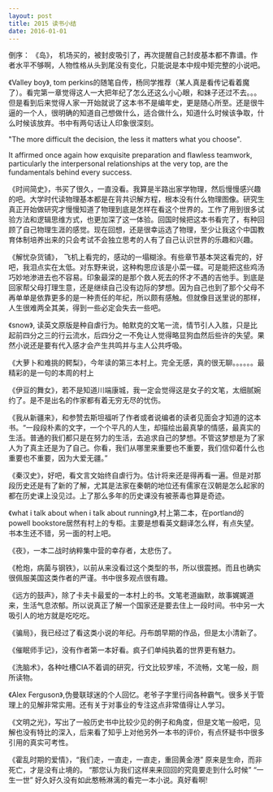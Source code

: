 ```yaml
---
layout: post
title: 2015 读书小结
date: 2016-01-01
---
```


倒序：
《岛》， 机场买的，被封皮吸引了，再次提醒自己封皮基本都不靠谱。作者水平不够啊，人物性格从头到尾没有变化，只能说是本中规中矩完整的小说吧。

《Valley boy》, tom perkins的随笔自传，杨同学推荐（某人真是看传记看着魔了）。看完第一章觉得这人一大把年纪了怎么还这么小心眼，和妹子还过不去。。。但是看到后来觉得人家一开始就说了这本书不是编年史，更是随心所至。还是很牛逼的一个人，很明确的知道自己想做什么，适合做什么，知道什么时候该争取，什么时候该放弃。书中有两句话让人印象很深刻。

"The more difficult the decision, the less it matters what you choose".

It affirmed once again how exquisite preparation and flawless teamwork, particularly the interpersonal relationships at the very top, are the fundamentals behind every success.

《时间简史》，书买了很久，一直没看。我算是半路出家学物理，然后慢慢感兴趣的吧。大学时代读物理基本都是在背共识解方程，根本没有什么物理图像。研究生真正开始做研究才慢慢知道了物理到底是怎样在看这个世界的。工作了用到很多试验方法和逻辑思维方式，也更加深了这一体验。回国时候把这本书看完了，有种回顾了自己物理生涯的感觉。现在回想，还是很幸运选了物理，至少让我这个中国教育体制培养出来的只会考试不会独立思考的人有了自己认识世界的乐趣和兴趣。

《解忧杂货铺》， 飞机上看完的，感动的一塌糊涂。有些章节基本哭这看完的，好吧，我泪点实在太低。对东野来说，这种构思应该是小菜一碟。可是能把这些鸡汤巧妙地渗进去也不容易。印象最深的是那个救人死去的怀才不遇的吉他手。到底是回家帮父母打理生意，还是继续自己没有边际的梦想。因为自己也到了那个父母不再单单是依靠更多的是一种责任的年纪，所以颇有感触。但就像目送里说的那样，人生很难两全其美，得到一些必定会失去一些吧。

《snow》, 读英文原版是种自虐行为。帕默克的文笔一流，情节引人入胜，只是比起前四分之三的行云流水，后四分之一不免让人觉得略显狗血然后些许的失望。果然小说还是要有代入感才会产生共鸣并与主人公共呼吸。

《大萝卜和难挑的鳄梨》，今年读的第三本村上。完全无感，真的很无聊。。。。。。最精彩的是一句的本周的村上

《伊豆的舞女》，若不是知道川端康城，我一定会觉得这是女子的文笔，太细腻婉约了。是不是出名的作家都有着无穷无尽的忧伤。

《我从新疆来》，和参赞去斯坦福听了作者或者说编者的读者见面会才知道的这本书。“一段段朴素的文字，一个个平凡的人生，却描绘出最真挚的情感，最真实的生活。普通的我们都只是在努力的生活，去追求自己的梦想。不管这梦想是为了家人为了真主还是为了自己。你看，我们从哪里来重要也不重要，我们信仰着什么也重要也不重要，因为大爱无疆。”

《秦汉史》，好吧，看文言文始终自虐行为。估计将来还是得再看一遍。但是对那段历史还是有了新的了解，尤其是法家在秦朝的地位还有儒家在汉朝是怎么起家的都在历史课上没见过。上了那么多年的历史课没有被荼毒也算是奇迹。

《what i talk about when i talk about running》,村上第二本，在portland的powell bookstore居然有村上的专柜。主要是想看英文翻译怎么样，有点失望。书本生还不错，另一面的村上吧。

《夜》，一本二战时纳粹集中营的幸存者，太悲伤了。

《枪炮，病菌与钢铁》，以前从来没看过这个类型的书，所以很震撼。而且也确实很佩服美国这类作者的严谨。书中很多观点很有趣。

《远方的鼓声》，除了卡夫卡最爱的一本村上的书。文笔老道幽默，故事娓娓道来，生活气息浓郁。所以说真正了解一个国家还是要去住上一段时间。书中另一大吸引人的地方就是吃吃吃。

《骗局》，我已经过了看这类小说的年纪。丹布朗早期的作品，但是太小清新了。

《催眠师手记》，没有作者第一本好看。疯子们单纯执着的世界更有魅力。

《洗脑术》，各种吐槽CIA不着调的研究，行文比较罗嗦，不流畅，文笔一般，厕所读物。

《Alex Ferguson》,伪曼联球迷的个人回忆。老爷子字里行间各种霸气。很多关于管理上的见解非常实用。还有关于对事业的专注这点非常值得让人学习。

《文明之光》，写出了一般历史书中比较少见的例子和角度，但是文笔一般吧，见解也没有特比的深入，后来看了知乎上对他另外一本书的评价，有点怀疑书中很多引用的真实可考性。

《霍乱时期的爱情》，“我们走，一直走，一直走，重回黄金港” 原来是生命，而非死亡，才是没有止境的。 “那您认为我们这样来来回回的究竟要走到什么时候” “一生一世” 好久好久没有如此憨畅淋漓的看完一本小说。真好看啊!